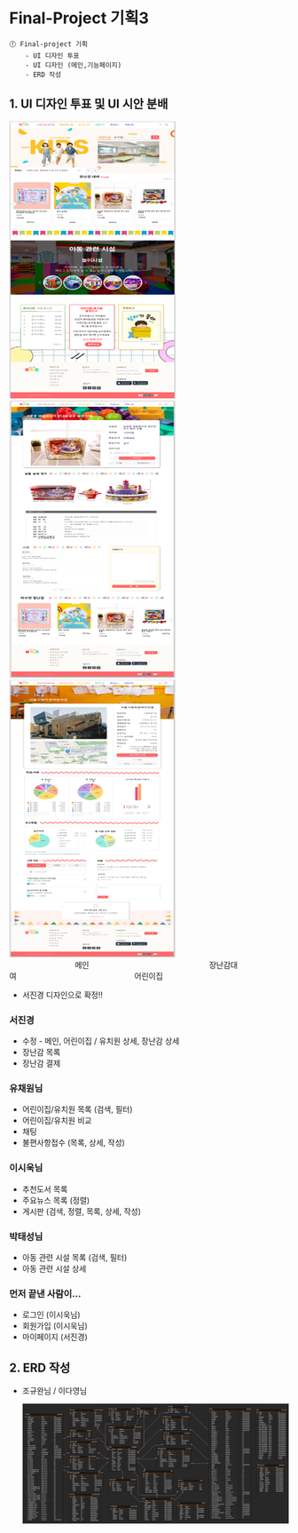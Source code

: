 # Final-Project 기획3

~~~
🕕 Final-project 기획
	- UI 디자인 투표
	- UI 디자인 (메인,기능페이지)
	- ERD 작성
~~~



## 1. UI 디자인 투표 및 UI 시안 분배

<img src="img/메인시안.PNG" alt="메인시안" width="300" height="500" /><img src="img/장난감대여시안.PNG" alt="장난감대여시안" width="300" height="500" /><img src="img/어린이집상세시안.PNG" alt="어린이집상세시안" width="300" height="500" />
<br>
&nbsp;&nbsp;&nbsp;&nbsp;&nbsp;&nbsp;&nbsp;&nbsp;&nbsp;&nbsp;&nbsp;&nbsp;&nbsp;&nbsp;&nbsp;&nbsp;&nbsp;&nbsp;&nbsp;&nbsp;&nbsp;&nbsp;&nbsp;&nbsp;&nbsp;&nbsp;&nbsp;&nbsp;&nbsp;&nbsp;메인&nbsp;&nbsp;&nbsp;&nbsp;&nbsp;&nbsp;&nbsp;&nbsp;&nbsp;&nbsp;&nbsp;&nbsp;&nbsp;&nbsp;&nbsp;&nbsp;&nbsp;&nbsp;&nbsp;&nbsp;&nbsp;&nbsp;&nbsp;&nbsp;&nbsp;&nbsp;&nbsp;&nbsp;&nbsp;&nbsp;&nbsp;&nbsp;&nbsp;&nbsp;&nbsp;&nbsp;&nbsp;&nbsp;&nbsp;&nbsp;&nbsp;&nbsp;&nbsp;&nbsp;&nbsp;&nbsp;&nbsp;&nbsp;&nbsp;&nbsp;&nbsp;&nbsp;&nbsp;&nbsp;&nbsp;장난감대여&nbsp;&nbsp;&nbsp;&nbsp;&nbsp;&nbsp;&nbsp;&nbsp;&nbsp;&nbsp;&nbsp;&nbsp;&nbsp;&nbsp;&nbsp;&nbsp;&nbsp;&nbsp;&nbsp;&nbsp;&nbsp;&nbsp;&nbsp;&nbsp;&nbsp;&nbsp;&nbsp;&nbsp;&nbsp;&nbsp;&nbsp;&nbsp;&nbsp;&nbsp;&nbsp;&nbsp;&nbsp;&nbsp;&nbsp;&nbsp;&nbsp;&nbsp;&nbsp;&nbsp;&nbsp;&nbsp;&nbsp;&nbsp;&nbsp;&nbsp;&nbsp;&nbsp;&nbsp;&nbsp;어린이집

- 서진경 디자인으로 확정!!

### 서진경

- 수정 - 메인, 어린이집 / 유치원 상세, 장난감 상세
- 장난감 목록
- 장난감 결제

### 유채원님

- 어린이집/유치원 목록 (검색, 필터)
- 어린이집/유치원 비교
- 채팅
- 불편사항접수 (목록, 상세, 작성)

### 이시욱님

- 추천도서 목록
- 주요뉴스 목록 (정렬)
- 게시판 (검색, 정렬, 목록, 상세, 작성)

### 박태성님

- 아동 관련 시설 목록 (검색, 필터)
- 아동 관련 시설 상세

### 먼저 끝낸 사람이…

- 로그인 (이시욱님)
- 회원가입 (이시욱님)
- 마이페이지 (서진경)

## 2. ERD 작성

- 조규완님 / 이다영님

  ![유키즈 erd](../img/유키즈%20erd.png)

